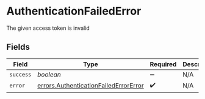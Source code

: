 # AuthenticationFailedError

The given access token is invalid


## Fields

| Field                                                                                          | Type                                                                                           | Required                                                                                       | Description                                                                                    |
| ---------------------------------------------------------------------------------------------- | ---------------------------------------------------------------------------------------------- | ---------------------------------------------------------------------------------------------- | ---------------------------------------------------------------------------------------------- |
| `success`                                                                                      | *boolean*                                                                                      | :heavy_minus_sign:                                                                             | N/A                                                                                            |
| `error`                                                                                        | [errors.AuthenticationFailedErrorError](../../models/errors/authenticationfailederrorerror.md) | :heavy_check_mark:                                                                             | N/A                                                                                            |